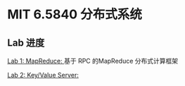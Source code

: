 # MIT 6.5840 分布式系统

## Lab 进度
[Lab 1: MapReduce: ]()基于 RPC 的MapReduce 分布式计算框架

[Lab 2: Key/Value Server: ]()